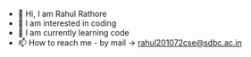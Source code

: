 - 👋 Hi, I am Rahul Rathore
- 👀 I am interested in coding
- 🌱 I am currently learning code
- 📫 How to reach me - by mail -> rahul201072cse@sdbc.ac.in

<!---
rahulrathore15/rahulrathore15 is a ✨ special ✨ repository because its `README.md` (this file) appears on your GitHub profile.
You can click the Preview link to take a look at your changes.
--->
